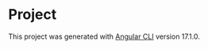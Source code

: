 # Project

This project was generated with [Angular CLI](https://github.com/angular/angular-cli) version 17.1.0.
